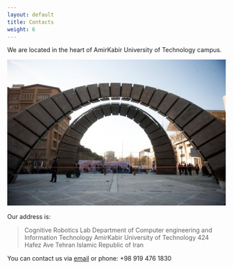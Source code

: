```yaml
---
layout: default
title: Contacts
weight: 6
---
```


We are located in the heart of AmirKabir University of Technology campus.

![AUT](images/amirkabir.jpg)

Our address is:

>Cognitive Robotics Lab
> Department of Computer engineering and Information Technology 
>AmirKabir University of Technology
>424 Hafez Ave
>Tehran
>Islamic Republic of Iran

You can contact us via [email](mailto:14taher@gmail.com) or phone: +98 919 476 1830

